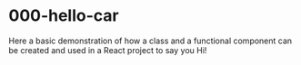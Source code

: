 # 000-hello-car

Here a basic demonstration of how a class and a functional component can be created and used in a React project to say you Hi!
